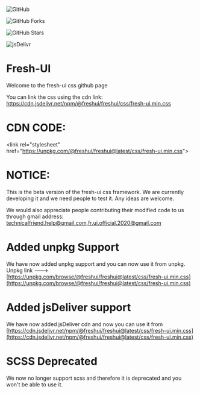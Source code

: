 ![GitHub](https://img.shields.io/github/license/Fresh-UI/freshui?style=for-the-badge)

![GitHub Forks](https://img.shields.io/github/forks/Fresh-UI/freshui?style=for-the-badge)

![GitHub Stars](https://img.shields.io/github/stars/Fresh-UI/freshui?style=for-the-badge)

![jsDelivr](https://data.jsdelivr.com/v1/package/npm/@freshui/freshui/badge?style=for-the-badge)

# Fresh-UI

Welcome to the fresh-ui css github page

You can link the css using the cdn link: https://cdn.jsdelivr.net/npm/@freshui/freshui/css/fresh-ui.min.css
# CDN CODE: 

&lt;link rel="stylesheet" href="https://unpkg.com/@freshui/freshui@latest/css/fresh-ui.min.css"&gt;

# NOTICE:
This is the beta version of the fresh-ui css framework.
We are currently developing it and we need people to test it.
Any ideas are welcome.

We would also appreciate people contributing their modified code to us through gmail address: technicalfriend.help@gmail.com,fr.ui.official.2020@gmail.com
<!--- No changes should be directly committed to the master branch without the notice and permissions of creator. --->
# Added unpkg Support
We have now added unpkg support and you can now use it from unpkg.
Unpkg link ---> [https://unpkg.com/browse/@freshui/freshui@latest/css/fresh-ui.min.css](https://unpkg.com/browse/@freshui/freshui@latest/css/fresh-ui.min.css)

# Added jsDeliver support
We have now added jsDeliver cdn and now you can use it from [https://cdn.jsdelivr.net/npm/@freshui/freshui@latest/css/fresh-ui.min.css](https://cdn.jsdelivr.net/npm/@freshui/freshui@latest/css/fresh-ui.min.css)

# SCSS Deprecated
We now no longer support scss and therefore it is deprecated and you won't be able to use it.

